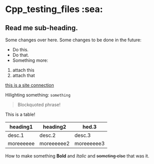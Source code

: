 # Cpp_testing_files :sea:
## Read me sub-heading.

Some changes over here.
Some changes to be done in the future:

+ Do this.
+ Do that.
 + Something more:
  1. attach this
  2. attach that

[this is a site connection]()

Hilighting something: `something`

>Blockquoted phrase!

This is a table!

|heading1|heading2|hed.3|
|---|---|---|
| desc.1 | desc.2 | desc.3 |
|moreeeeee|moreeeeee2|moreeeeee3|

How to make something **Bold** and *Italic* and ~~someting else~~ that was it.
